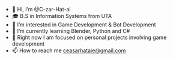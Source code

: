 - 👋 Hi, I’m @C-zar-Hat-ai
- 🎓 B.S in Information Systems from UTA
- 👀 I’m interested in Game Development & Bot Development 
- 🌱 I’m currently learning Blender, Python and C#
- 💞️ Right now I am focused on personal projects involving game development
- 📫 How to reach me ceasarhataie@gmail.com

<!---
C-zar-Hat-ai/C-zar-Hat-ai is a ✨ special ✨ repository because its `README.md` (this file) appears on your GitHub profile.
You can click the Preview link to take a look at your changes.
--->
